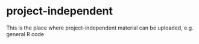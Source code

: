 # project-independent
This is the place where project-independent material can be uploaded, e.g. general R code
